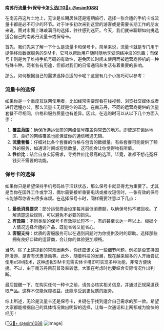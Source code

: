 **南苏丹流量卡/保号卡怎么选[[TG💪+ @esim1088](https://t.me/s/esim1088)]**

在南苏丹这片土地上，无论是长期居住还是短期旅行，选择一张合适的手机卡或流量卡都是必不可少的环节。对于许多初次来到这里的游客或是需要长期工作的朋友来说，面对市面上琳琅满目的选择，往往感到迷茫。今天，我们就来聊聊如何挑选适合自己的南苏丹流量卡或保号卡。

首先，我们先来了解一下什么是流量卡和保号卡。简单来说，流量卡就是专门用于提供移动数据服务的SIM卡，它可以帮助用户随时随地享受网络冲浪的乐趣；而保号卡则是为了维持手机号码的有效性，避免因长时间未使用而被运营商停机的一种特殊卡种。两者各有用途，但都对我们的日常通讯和生活有着重要的影响。

那么，如何根据自己的需求选择合适的卡呢？这里有几个小技巧可以参考：

### 流量卡的选择

如果你是一个重度互联网使用者，比如经常需要观看在线视频、浏览社交媒体或者进行远程办公，那么流量卡无疑是你的首选。在南苏丹，不同的运营商提供的流量套餐不尽相同，价格和服务质量也有差异。因此，在选购时可以从以下几个方面入手：

1. **覆盖范围**：确保所选运营商的网络信号覆盖你常去的地方。即使是在偏远地区，良好的网络覆盖也能保证你的通信畅通无阻。
2. **流量套餐**：仔细对比各个套餐的价格与包含的数据量。有些套餐可能提供了额外的服务，如通话时间或短信数量，这可能会让你觉得物有所值。
3. **性价比**：结合自身实际需求，寻找性价比最高的选项。毕竟，谁都不想花冤枉钱买不需要的功能。

### 保号卡的选择

如果你只是希望保持手机号码处于活跃状态，那么保号卡就显得尤为重要了。尤其是当你在国外工作或学习，偶尔需要接听重要电话或接收短信时，一张有效的保号卡能够帮你省去很多麻烦。在选择保号卡时，同样需要注意以下几点：

1. **最低消费要求**：部分运营商会设定每月最低消费额，以确保号码不被回收。了解清楚这些规则，可以避免不必要的损失。
2. **有效期**：不同类型的保号卡有效期长短不一，有的甚至长达一年以上。根据个人情况选择合适的产品，既能省钱又能省心。
3. **客服支持**：优质的客服服务可以在遇到问题时为你提供及时的帮助。选择那些拥有良好口碑的运营商，会让你的体验更加顺畅。

当然，除了上述提到的常规因素外，你还应该关注一些细节问题，例如是否支持国际漫游、是否有优惠活动等。此外，随着科技的发展，现在越来越多的人开始尝试使用eSIM技术，这种虚拟SIM卡无需实体卡槽即可实现多种功能，非常方便快捷。不过，由于南苏丹目前普及率较低，大家在考虑时也要结合实际情况作出判断。

最后提醒一下，在购买任何一种卡之前，请务必核实相关信息，并通过正规渠道获取产品。这样不仅能保障权益，还能享受到更优质的服务。

综上所述，无论是流量卡还是保号卡，关键在于找到适合自己需求的那一款。希望大家都能根据自己的具体情况做出明智的选择，让每一次通话和上网都成为愉快的经历！

[[TG💪+ @esim1088](https://t.me/s/esim1088) ![Image](https://i.postimg.cc/4NQfJmqS/Snipaste-2025-05-13-00-14-12.png)]